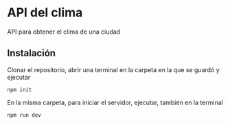 # API del clima

API para obtener el clima de una ciudad

## Instalación

Clonar el repositorio, abrir una terminal en la carpeta en la que se guardó y ejecutar

`npm init`

En la misma carpeta, para iniciar el servidor, ejecutar, también en la terminal

`npm run dev`

